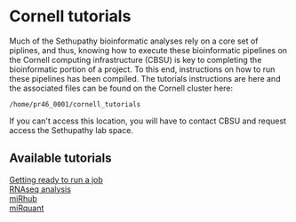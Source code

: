 # Cornell tutorials

Much of the Sethupathy bioinformatic analyses rely on a core set of piplines, and thus, knowing how to execute these bioinformatic pipelines on the Cornell computing infrastructure (CBSU) is key to completing the bioinformatic portion of a project. To this end, instructions on how to run these pipelines has been compiled. The tutorials instructions are here and the associated files can be found on the Cornell cluster here:
```
/home/pr46_0001/cornell_tutorials
```

If you can't access this location, you will have to contact CBSU and request access the Sethupathy lab space.

## Available tutorials
[Getting ready to run a job](https://github.com/Sethupathy-Lab/cornell_tutorials/blob/master/getting_ready_to_run_a_job.md)  
[RNAseq analysis](https://github.com/Sethupathy-Lab/cornell_tutorials/tree/master/RNAseq_analysis_tutorial)  
[miRhub](https://github.com/Sethupathy-Lab/cornell_tutorials/tree/master/miRhub_tutorial)  
[miRquant](https://github.com/Sethupathy-Lab/cornell_tutorials/tree/master/miRquant_tutorial)  

